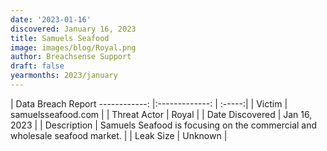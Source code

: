 ```yaml
---
date: '2023-01-16'
discovered: January 16, 2023
title: Samuels Seafood
image: images/blog/Royal.png
author: Breachsense Support
draft: false
yearmonths: 2023/january
---
```



| Data Breach Report
------------:     |:-------------:    | :-----:|
| Victim      | samuelsseafood.com      | 
| Threat Actor      | Royal      | 
| Date Discovered      | Jan 16, 2023      | 
| Description      | Samuels Seafood is focusing on the commercial and wholesale seafood market.      | 
| Leak Size      | Unknown      | 

